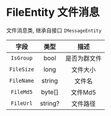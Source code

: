 # FileEntity 文件消息

文件消息类, 继承自接口 `IMessageEntity`

|    字段    |   类型   |     描述     |
| :--------: | :-----: | :----------: |
| `IsGroup`  |  bool   | 是否为群文件 |
| `FileSize` |  long   |   文件大小   |
| `FileName` | string  |    文件名    |
| `FileMd5`  | byte[]  |   文件Md5    |
| `FileUrl`  | string? |   文件路径   |
